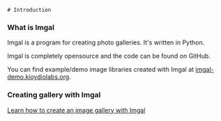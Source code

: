    # Introduction

### What is Imgal

Imgal is a program for creating photo galleries. It's written in Python.

Imgal is completely opensource and the code can be found on GitHub.

You can find example/demo image libraries created with Imgal at [imgal-demo.kioydiolabs.org](https://imgal-demo.kioydiolabs.org).

### Creating gallery with Imgal

[Learn how to create an image gallery with Imgal](creating-an-image-gallery)